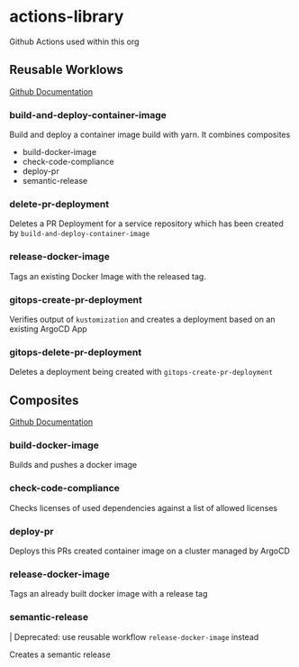 # actions-library

Github Actions used within this org

## Reusable Worklows

[Github Documentation](https://docs.github.com/en/actions/learn-github-actions/reusing-workflows)

### build-and-deploy-container-image

Build and deploy a container image build with yarn. It combines composites

- build-docker-image
- check-code-compliance
- deploy-pr
- semantic-release

### delete-pr-deployment

Deletes a PR Deployment for a service repository which has been created by `build-and-deploy-container-image`

### release-docker-image

Tags an existing Docker Image with the released tag.

### gitops-create-pr-deployment

Verifies output of `kustomization` and creates a deployment based on an existing ArgoCD App

### gitops-delete-pr-deployment

Deletes a deployment being created with `gitops-create-pr-deployment`

## Composites

[Github Documentation](https://docs.github.com/en/actions/creating-actions/creating-a-composite-action)

### build-docker-image

Builds and pushes a docker image

### check-code-compliance

Checks licenses of used dependencies against a list of allowed licenses

### deploy-pr

Deploys this PRs created container image on a cluster managed by ArgoCD

### release-docker-image

Tags an already built docker image with a release tag

### semantic-release

| Deprecated: use reusable workflow `release-docker-image` instead

Creates a semantic release
